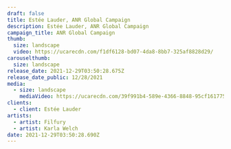 ```yaml
---
draft: false
title: Estée Lauder, ANR Global Campaign
description: Estée Lauder, ANR Global Campaign
campaign_title: ANR Global Campaign
thumb:
  size: landscape
  video: https://ucarecdn.com/f1df6128-bd07-4da8-8bb7-325af8828d29/
carouselthumb:
  size: landscape
release_date: 2021-12-29T03:50:28.675Z
release_date_public: 12/28/2021
media:
  - size: landscape
    mediaVideo: https://ucarecdn.com/39f991b4-589e-4366-8848-95cf1617757d/
clients:
  - client: Estée Lauder
artists:
  - artist: Filfury
  - artist: Karla Welch
date: 2021-12-29T03:50:28.690Z
---
```

